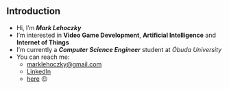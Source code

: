 ## Introduction
- Hi, I’m ***Mark Lehoczky***
- I’m interested in **Video Game Development**, **Artificial Intelligence** and **Internet of Things**
- I’m currently a ***Computer Science Engineer*** student at *Óbuda University*
- You can reach me:
  - marklehoczky@gmail.com
  - [LinkedIn](https://www.linkedin.com/in/marklehoczky)
  - [here](https://www.github.com/MarkLehoczky) 😉
